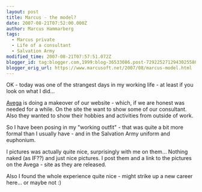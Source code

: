 ```yaml
---
layout: post
title: Marcus - the model?
date: 2007-08-21T07:52:00.000Z
author: Marcus Hammarberg
tags:
  - Marcus private
  - Life of a consultant
  - Salvation Army
modified_time: 2007-08-21T07:57:51.072Z
blogger_id: tag:blogger.com,1999:blog-36533086.post-7292252712943025580
blogger_orig_url: https://www.marcusoft.net/2007/08/marcus-model.html
---
```


OK - today was one of the strangest days in my working life - at least if you look on what I did...

[Avega](http://www.avega.se/) is doing a makeover of our website - which, if we are honest was needed for a while. On the site the want to show some of our consultant. Also they wanted to show their hobbies and activities from outside of work.

So I have been posing in my "working outfit" - that was quite a bit more formal than I usually have - and in the Salvation Army uniform and euphonium.

I pictures was actually quite nice, surprisingly with me on them... Nothing naked (as IF??) and just nice pictures. I post them and a link to the pictures on the Avega - site as they are released.

Also I found the whole experience quite nice - might strike up a new career here... or maybe not :)
